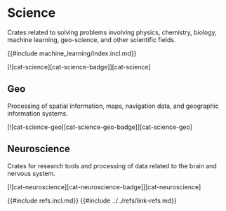 # Science

Crates related to solving problems involving physics, chemistry, biology, machine learning, geo-science, and other scientific fields.

{{#include machine_learning/index.incl.md}}

[![cat-science][cat-science-badge]][cat-science]

## Geo

Processing of spatial information, maps, navigation data, and geographic information systems.

[![cat-science-geo][cat-science-geo-badge]][cat-science-geo]

## Neuroscience

Crates for research tools and processing of data related to the brain and nervous system.

[![cat-neuroscience][cat-neuroscience-badge]][cat-neuroscience]

{{#include refs.incl.md}}
{{#include ../../refs/link-refs.md}}
